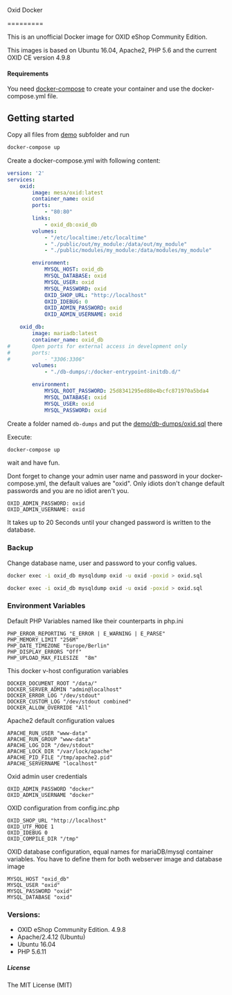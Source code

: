 Oxid Docker

=========

This is an unofficial Docker image for OXID eShop Community Edition.

This images is based on Ubuntu 16.04, Apache2, PHP 5.6 and the current OXID CE version 4.9.8

#### Requirements ####
You need [docker-compose](https://docs.docker.com/compose/) to create your container and use
the docker-compose.yml file.


## Getting started ##

Copy all files from [demo](https://github.com/Mesa/oxid/tree/master/demo) subfolder
and run
```bash
docker-compose up
```


Create a docker-compose.yml with following content:

```yaml
version: '2'
services:
    oxid:
        image: mesa/oxid:latest
        container_name: oxid
        ports:
            - "80:80"
        links:
            - oxid_db:oxid_db
        volumes:
            - "/etc/localtime:/etc/localtime"
            - "./public/out/my_module:/data/out/my_module"
            - "./public/modules/my_module:/data/modules/my_module"

        environment:
            MYSQL_HOST: oxid_db
            MYSQL_DATABASE: oxid
            MYSQL_USER: oxid
            MYSQL_PASSWORD: oxid
            OXID_SHOP_URL: "http://localhost"
            OXID_IDEBUG: 0
            OXID_ADMIN_PASSWORD: oxid
            OXID_ADMIN_USERNAME: oxid

    oxid_db:
        image: mariadb:latest
        container_name: oxid_db
#       Open ports for external access in development only
#       ports:
#           - "3306:3306"
        volumes:
            - "./db-dumps/:/docker-entrypoint-initdb.d/"

        environment:
            MYSQL_ROOT_PASSWORD: 25d8341295ed88e4bcfc871970a5bda4
            MYSQL_DATABASE: oxid
            MYSQL_USER: oxid
            MYSQL_PASSWORD: oxid
```
Create a folder named `db-dumps` and put the [demo/db-dumps/oxid.sql](demo/db-dumps/oxid.sql) there


Execute:

```bash
docker-compose up
```
wait and have fun.

Dont forget to change your admin user name and password in your docker-compose.yml, the default values are "oxid".
Only idiots don't change default passwords and you are no idiot aren't you.

```
OXID_ADMIN_PASSWORD: oxid
OXID_ADMIN_USERNAME: oxid
```

It takes up to 20 Seconds until your changed password is written to the database.



### Backup ###

Change database name, user and password to your config values.
```bash
docker exec -i oxid_db mysqldump oxid -u oxid -poxid > oxid.sql

docker exec -i oxid_db mysqldump oxid -u oxid -poxid > oxid.sql
```


### Environment Variables ###

Default PHP Variables named like their counterparts in php.ini
```
PHP_ERROR_REPORTING "E_ERROR | E_WARNING | E_PARSE"
PHP_MEMORY_LIMIT "256M"
PHP_DATE_TIMEZONE "Europe/Berlin"
PHP_DISPLAY_ERRORS "Off"
PHP_UPLOAD_MAX_FILESIZE  "8m"
```


This docker v-host configuration variables
```
DOCKER_DOCUMENT_ROOT "/data/"
DOCKER_SERVER_ADMIN "admin@localhost"
DOCKER_ERROR_LOG "/dev/stdout"
DOCKER_CUSTOM_LOG "/dev/stdout combined"
DOCKER_ALLOW_OVERRIDE "All"
```

Apache2 default configuration values
```
APACHE_RUN_USER "www-data"
APACHE_RUN_GROUP "www-data"
APACHE_LOG_DIR "/dev/stdout"
APACHE_LOCK_DIR "/var/lock/apache"
APACHE_PID_FILE "/tmp/apache2.pid"
APACHE_SERVERNAME "localhost"
```

Oxid admin user credentials
```
OXID_ADMIN_PASSWORD "docker"
OXID_ADMIN_USERNAME "docker"
```

OXID configuration from  config.inc.php
```
OXID_SHOP_URL "http://localhost"
OXID_UTF_MODE 1
OXID_IDEBUG 0
OXID_COMPILE_DIR "/tmp"
```

OXID database configuration, equal names for mariaDB/mysql container variables.
You have to define them for both webserver image and database image
```
MYSQL_HOST "oxid_db"
MYSQL_USER "oxid"
MYSQL_PASSWORD "oxid"
MYSQL_DATABASE "oxid"

```


### Versions: ###
* OXID eShop Community Edition. 4.9.8 
* Apache/2.4.12 (Ubuntu)
* Ubuntu 16.04 
* PHP 5.6.11

##### License #####
The MIT License (MIT)

